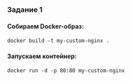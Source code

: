 ### Задание 1 

#### Собираем Docker-образ:
```
docker build -t my-custom-nginx .
```

#### Запускаем контейнер:

```
docker run -d -p 80:80 my-custom-nginx
```

